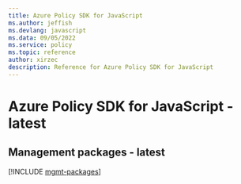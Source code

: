```yaml
---
title: Azure Policy SDK for JavaScript
ms.author: jeffish
ms.devlang: javascript
ms.data: 09/05/2022
ms.service: policy
ms.topic: reference
author: xirzec
description: Reference for Azure Policy SDK for JavaScript
---
```

# Azure Policy SDK for JavaScript - latest

## Management packages - latest
[!INCLUDE [mgmt-packages](policy-mgmt-index.md)]